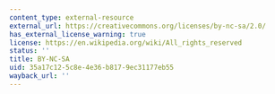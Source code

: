 ```yaml
---
content_type: external-resource
external_url: https://creativecommons.org/licenses/by-nc-sa/2.0/
has_external_license_warning: true
license: https://en.wikipedia.org/wiki/All_rights_reserved
status: ''
title: BY-NC-SA
uid: 35a17c12-5c8e-4e36-b817-9ec31177eb55
wayback_url: ''
---
```

